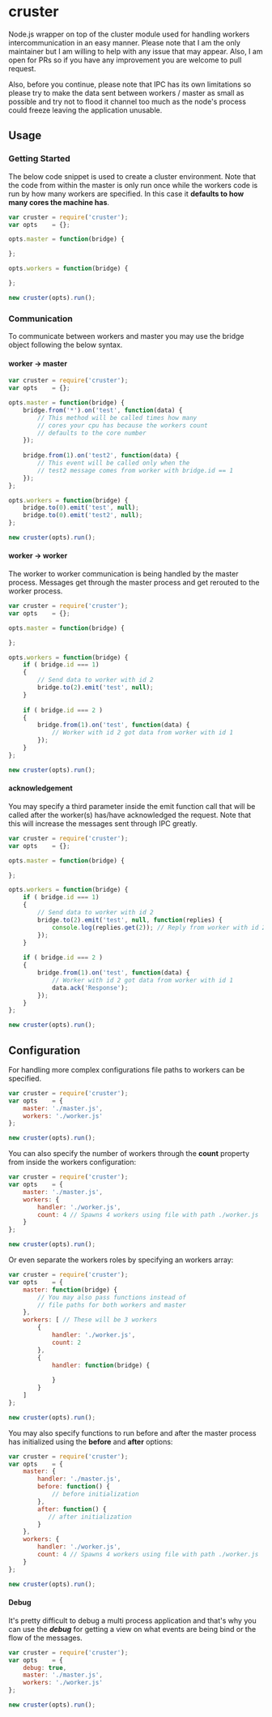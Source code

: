 # cruster
Node.js wrapper on top of the cluster module used for handling workers intercommunication in an easy manner. Please note that I am the only maintainer but I am willing to help with any issue that may appear. Also, I am open for PRs so if you have any improvement you are welcome to pull request.

Also, before you continue, please note that IPC has its own limitations so please try to make the data sent between workers / master as small as possible and try not to flood it channel too much as the node's process could freeze leaving the application unusable.

## Usage

### Getting Started
The below code snippet is used to create a cluster environment. Note that the code from within the master is only run once while the workers code is run by how many workers are specified. In this case it **defaults to how many cores the machine has**.

```javascript
var cruster = require('cruster');
var opts    = {};

opts.master = function(bridge) {

};

opts.workers = function(bridge) {

};

new cruster(opts).run();
```

### Communication
To communicate between workers and master you may use the bridge object following the below syntax.

#### worker -> master

```javascript
var cruster = require('cruster');
var opts    = {};

opts.master = function(bridge) {
    bridge.from('*').on('test', function(data) {
        // This method will be called times how many
        // cores your cpu has because the workers count
        // defaults to the core number
    });
    
    bridge.from(1).on('test2', function(data) {
        // This event will be called only when the
        // test2 message comes from worker with bridge.id == 1
    });
};

opts.workers = function(bridge) {
    bridge.to(0).emit('test', null);
    bridge.to(0).emit('test2', null);
};

new cruster(opts).run();
```

#### worker -> worker
The worker to worker communication is being handled by the master process. Messages get through the master process and get rerouted to the worker process.

```javascript
var cruster = require('cruster');
var opts    = {};

opts.master = function(bridge) {

};

opts.workers = function(bridge) {
    if ( bridge.id === 1)
    {
        // Send data to worker with id 2
        bridge.to(2).emit('test', null);
    }
    
    if ( bridge.id === 2 )
    {
        bridge.from(1).on('test', function(data) {
            // Worker with id 2 got data from worker with id 1
        });
    }
};

new cruster(opts).run();
```

#### acknowledgement
You may specify a third parameter inside the emit function call that will be called after the worker(s) has/have
acknowledged the request. Note that this will increase the messages sent through IPC greatly.

```javascript
var cruster = require('cruster');
var opts    = {};

opts.master = function(bridge) {

};

opts.workers = function(bridge) {
    if ( bridge.id === 1)
    {
        // Send data to worker with id 2
        bridge.to(2).emit('test', null, function(replies) {
            console.log(replies.get(2)); // Reply from worker with id 2
        });
    }
    
    if ( bridge.id === 2 )
    {
        bridge.from(1).on('test', function(data) {
            // Worker with id 2 got data from worker with id 1
            data.ack('Response');
        });
    }
};

new cruster(opts).run();
```
## Configuration
For handling more complex configurations file paths to workers can be specified.

```javascript
var cruster = require('cruster');
var opts    = {
    master: './master.js',
    workers: './worker.js'
};

new cruster(opts).run();
```

You can also specify the number of workers through the **count** property from inside the workers configuration:

```javascript
var cruster = require('cruster');
var opts    = {
    master: './master.js',
    workers: {
        handler: './worker.js',
        count: 4 // Spawns 4 workers using file with path ./worker.js
    }
};

new cruster(opts).run();
```

Or even separate the workers roles by specifying an workers array:

```javascript
var cruster = require('cruster');
var opts    = {
    master: function(bridge) {
        // You may also pass functions instead of 
        // file paths for both workers and master
    },
    workers: [ // These will be 3 workers
        {
            handler: './worker.js',
            count: 2
        },
        {
            handler: function(bridge) {
            
            }
        }
    ]
};

new cruster(opts).run();
```

You may also specify functions to run before and after the master process has initialized using the
**before** and **after** options:

```javascript
var cruster = require('cruster');
var opts    = {
    master: {
        handler: './master.js',
        before: function() {
            // before initialization
        },
        after: function() {
           // after initialization 
        }
    },
    workers: {
        handler: './worker.js',
        count: 4 // Spawns 4 workers using file with path ./worker.js
    }
};

new cruster(opts).run();
```

#### Debug
It's pretty difficult to debug a multi process application and that's why you can use the ***debug*** for getting a view on what events are being bind or the flow of the messages.

```javascript
var cruster = require('cruster');
var opts    = {
    debug: true,
    master: './master.js',
    workers: './worker.js'
};

new cruster(opts).run();
```